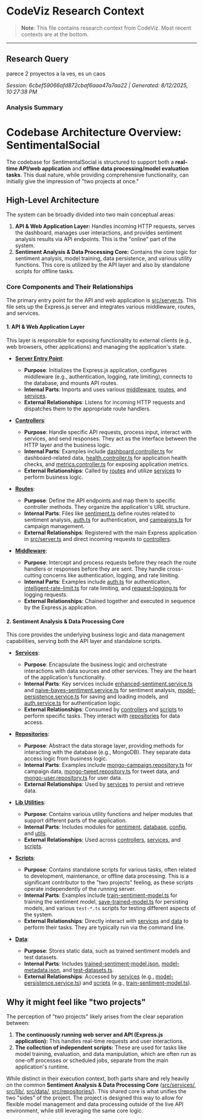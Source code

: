 # CodeViz Research Context

> **Note**: This file contains research context from CodeViz. Most recent contexts are at the bottom.

---

## Research Query

parece 2 proyectos a la ves, es un caos

*Session: 6cbef59066afd872cbaf6aaa47a7aa22 | Generated: 8/12/2025, 10:27:38 PM*

### Analysis Summary

# Codebase Architecture Overview: SentimentalSocial

The codebase for SentimentalSocial is structured to support both a **real-time API/web application** and **offline data processing/model evaluation tasks**. This dual nature, while providing comprehensive functionality, can initially give the impression of "two projects at once."

## High-Level Architecture

The system can be broadly divided into two main conceptual areas:

1.  **API & Web Application Layer:** Handles incoming HTTP requests, serves the dashboard, manages user interactions, and provides sentiment analysis results via API endpoints. This is the "online" part of the system.
2.  **Sentiment Analysis & Data Processing Core:** Contains the core logic for sentiment analysis, model training, data persistence, and various utility functions. This core is utilized by the API layer and also by standalone scripts for offline tasks.

### Core Components and Their Relationships

The primary entry point for the API and web application is [src/server.ts](src/server.ts). This file sets up the Express.js server and integrates various middleware, routes, and services.

#### **1. API & Web Application Layer**

This layer is responsible for exposing functionality to external clients (e.g., web browsers, other applications) and managing the application's state.

*   **[Server Entry Point](src/server.ts)**:
    *   **Purpose**: Initializes the Express.js application, configures middleware (e.g., authentication, logging, rate limiting), connects to the database, and mounts API routes.
    *   **Internal Parts**: Imports and uses various [middleware](src/middleware/), [routes](src/routes/), and [services](src/services/).
    *   **External Relationships**: Listens for incoming HTTP requests and dispatches them to the appropriate route handlers.

*   **[Controllers](src/controllers/)**:
    *   **Purpose**: Handle specific API requests, process input, interact with services, and send responses. They act as the interface between the HTTP layer and the business logic.
    *   **Internal Parts**: Examples include [dashboard.controller.ts](src/controllers/dashboard.controller.ts) for dashboard-related data, [health.controller.ts](src/controllers/health.controller.ts) for application health checks, and [metrics.controller.ts](src/controllers/metrics.controller.ts) for exposing application metrics.
    *   **External Relationships**: Called by [routes](src/routes/) and utilize [services](src/services/) to perform business logic.

*   **[Routes](src/routes/)**:
    *   **Purpose**: Define the API endpoints and map them to specific controller methods. They organize the application's URL structure.
    *   **Internal Parts**: Files like [sentiment.ts](src/routes/sentiment.ts) define routes related to sentiment analysis, [auth.ts](src/routes/auth.ts) for authentication, and [campaigns.ts](src/routes/campaigns.ts) for campaign management.
    *   **External Relationships**: Registered with the main Express application in [src/server.ts](src/server.ts) and direct incoming requests to [controllers](src/controllers/).

*   **[Middleware](src/middleware/)**:
    *   **Purpose**: Intercept and process requests before they reach the route handlers or responses before they are sent. They handle cross-cutting concerns like authentication, logging, and rate limiting.
    *   **Internal Parts**: Examples include [auth.ts](src/middleware/auth.ts) for authentication, [intelligent-rate-limit.ts](src/middleware/intelligent-rate-limit.ts) for rate limiting, and [request-logging.ts](src/middleware/request-logging.ts) for logging requests.
    *   **External Relationships**: Chained together and executed in sequence by the Express.js application.

#### **2. Sentiment Analysis & Data Processing Core**

This core provides the underlying business logic and data management capabilities, serving both the API layer and standalone scripts.

*   **[Services](src/services/)**:
    *   **Purpose**: Encapsulate the business logic and orchestrate interactions with data sources and other services. They are the heart of the application's functionality.
    *   **Internal Parts**: Key services include [enhanced-sentiment.service.ts](src/services/enhanced-sentiment.service.ts) and [naive-bayes-sentiment.service.ts](src/services/naive-bayes-sentiment.service.ts) for sentiment analysis, [model-persistence.service.ts](src/services/model-persistence.service.ts) for saving and loading models, and [auth.service.ts](src/services/auth.service.ts) for authentication logic.
    *   **External Relationships**: Consumed by [controllers](src/controllers/) and [scripts](src/scripts/) to perform specific tasks. They interact with [repositories](src/repositories/) for data access.

*   **[Repositories](src/repositories/)**:
    *   **Purpose**: Abstract the data storage layer, providing methods for interacting with the database (e.g., MongoDB). They separate data access logic from business logic.
    *   **Internal Parts**: Examples include [mongo-campaign.repository.ts](src/repositories/mongo-campaign.repository.ts) for campaign data, [mongo-tweet.repository.ts](src/repositories/mongo-tweet.repository.ts) for tweet data, and [mongo-user.repository.ts](src/repositories/mongo-user.repository.ts) for user data.
    *   **External Relationships**: Used by [services](src/services/) to persist and retrieve data.

*   **[Lib Utilities](src/lib/)**:
    *   **Purpose**: Contains various utility functions and helper modules that support different parts of the application.
    *   **Internal Parts**: Includes modules for [sentiment](src/lib/sentiment/), [database](src/lib/database/), [config](src/lib/config/), and [utils](src/lib/utils/).
    *   **External Relationships**: Used across [controllers](src/controllers/), [services](src/services/), and [scripts](src/scripts/).

*   **[Scripts](src/scripts/)**:
    *   **Purpose**: Contains standalone scripts for various tasks, often related to development, maintenance, or offline data processing. This is a significant contributor to the "two projects" feeling, as these scripts operate independently of the running server.
    *   **Internal Parts**: Examples include [train-sentiment-model.ts](src/scripts/train-sentiment-model.ts) for training the sentiment model, [save-trained-model.ts](src/scripts/save-trained-model.ts) for persisting models, and various `test-*.ts` scripts for testing different aspects of the system.
    *   **External Relationships**: Directly interact with [services](src/services/) and [data](src/data/) to perform their tasks. They are typically run via the command line.

*   **[Data](src/data/)**:
    *   **Purpose**: Stores static data, such as trained sentiment models and test datasets.
    *   **Internal Parts**: Includes [trained-sentiment-model.json](src/data/trained-sentiment-model.json), [model-metadata.json](src/data/model-metadata.json), and [test-datasets.ts](src/data/test-datasets.ts).
    *   **External Relationships**: Accessed by [services](src/services/) (e.g., [model-persistence.service.ts](src/services/model-persistence.service.ts)) and [scripts](src/scripts/) (e.g., [train-sentiment-model.ts](src/scripts/train-sentiment-model.ts)).

## Why it might feel like "two projects"

The perception of "two projects" likely arises from the clear separation between:

1.  **The continuously running web server and API (Express.js application):** This handles real-time requests and user interactions.
2.  **The collection of independent scripts:** These are used for tasks like model training, evaluation, and data manipulation, which are often run as one-off processes or scheduled jobs, separate from the main application's runtime.

While distinct in their execution context, both parts share and rely heavily on the common **Sentiment Analysis & Data Processing Core** ([src/services/](src/services/), [src/lib/](src/lib/), [src/data/](src/data/), [src/repositories/](src/repositories/)). This shared core is what unifies the two "sides" of the project. The project is designed this way to allow for flexible model management and data processing outside of the live API environment, while still leveraging the same core logic.

